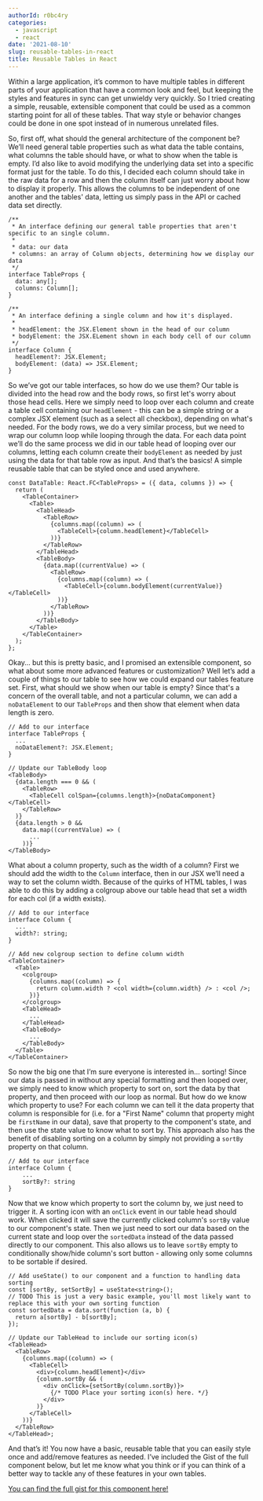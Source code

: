 ```yaml
---
authorId: r0bc4ry
categories:
  - javascript
  - react
date: '2021-08-10'
slug: reusable-tables-in-react
title: Reusable Tables in React
---
```


Within a large application, it’s common to have multiple tables in different
parts of your application that have a common look and feel, but keeping the
styles and features in sync can get unwieldy very quickly. So I tried creating a
simple, reusable, extensible component that could be used as a common starting
point for all of these tables. That way style or behavior changes could be done
in one spot instead of in numerous unrelated files.

So, first off, what should the general architecture of the component be? We’ll
need general table properties such as what data the table contains, what columns
the table should have, or what to show when the table is empty. I’d also like to
avoid modifying the underlying data set into a specific format just for the
table. To do this, I decided each column should take in the raw data for a row
and then the column itself can just worry about how to display it properly. This
allows the columns to be independent of one another and the tables' data,
letting us simply pass in the API or cached data set directly.

```tsx
/**
 * An interface defining our general table properties that aren't specific to an single column.
 *
 * data: our data
 * columns: an array of Column objects, determining how we display our data
 */
interface TableProps {
  data: any[];
  columns: Column[];
}

/**
 * An interface defining a single column and how it's displayed.
 *
 * headElement: the JSX.Element shown in the head of our column
 * bodyElement: the JSX.ELement shown in each body cell of our column
 */
interface Column {
  headElement?: JSX.Element;
  bodyElement: (data) => JSX.Element;
}
```

So we’ve got our table interfaces, so how do we use them? Our table is divided
into the head row and the body rows, so first let's worry about those head
cells. Here we simply need to loop over each column and create a table cell
containing our `headElement` - this can be a simple string or a complex JSX
element (such as a select all checkbox), depending on what's needed. For the
body rows, we do a very similar process, but we need to wrap our column loop
while looping through the data. For each data point we’ll do the same process we
did in our table head of looping over our columns, letting each column create
their `bodyElement` as needed by just using the data for that table row as
input. And that’s the basics! A simple reusable table that can be styled once
and used anywhere.

```tsx
const DataTable: React.FC<TableProps> = ({ data, columns }) => {
  return (
    <TableContainer>
      <Table>
        <TableHead>
          <TableRow>
            {columns.map((column) => (
              <TableCell>{column.headElement}</TableCell>
            ))}
          </TableRow>
        </TableHead>
        <TableBody>
          {data.map((currentValue) => (
            <TableRow>
              {columns.map((column) => (
                <TableCell>{column.bodyElement(currentValue)}</TableCell>
              ))}
            </TableRow>
          ))}
        </TableBody>
      </Table>
    </TableContainer>
  );
};
```

Okay… but this is pretty basic, and I promised an extensible component, so what
about some more advanced features or customization? Well let’s add a couple of
things to our table to see how we could expand our tables feature set. First,
what should we show when our table is empty? Since that's a concern of the
overall table, and not a particular column, we can add a `noDataElement` to our
`TableProps` and then show that element when data length is zero.

```tsx
// Add to our interface
interface TableProps {
  ...
  noDataElement?: JSX.Element;
}

// Update our TableBody loop
<TableBody>
  {data.length === 0 && (
    <TableRow>
      <TableCell colSpan={columns.length}>{noDataComponent}</TableCell>
    </TableRow>
  )}
  {data.length > 0 &&
    data.map((currentValue) => (
      ...
    ))}
</TableBody>

```

What about a column property, such as the width of a column? First we should add
the width to the `Column` interface, then in our JSX we’ll need a way to set the
column width. Because of the quirks of HTML tables, I was able to do this by
adding a colgroup above our table head that set a width for each col (if a width
exists).

```tsx
// Add to our interface
interface Column {
  ...
  width?: string;
}

// Add new colgroup section to define column width
<TableContainer>
  <Table>
    <colgroup>
      {columns.map((column) => {
        return column.width ? <col width={column.width} /> : <col />;
      })}
    </colgroup>
    <TableHead>
      ...
    </TableHead>
    <TableBody>
      ...
    </TableBody>
  </Table>
</TableContainer>
```

So now the big one that I’m sure everyone is interested in… sorting! Since our
data is passed in without any special formatting and then looped over, we simply
need to know which property to sort on, sort the data by that property, and then
proceed with our loop as normal. But how do we know which property to use? For
each column we can tell it the data property that column is responsible for
(i.e. for a "First Name" column that property might be `firstName` in our data),
save that property to the component's state, and then use the state value to
know what to sort by. This approach also has the benefit of disabling sorting on
a column by simply not providing a `sortBy` property on that column.

```tsx
// Add to our interface
interface Column {
    ...
    sortBy?: string
}
```

Now that we know which property to sort the column by, we just need to trigger
it. A sorting icon with an `onClick` event in our table head should work. When
clicked it will save the currently clicked column's `sortBy` value to our
component's state. Then we just need to sort our data based on the current state
and loop over the `sortedData` instead of the data passed directly to our
component. This also allows us to leave `sortBy` empty to conditionally
show/hide column's sort button - allowing only some columns to be sortable if
desired.

```tsx
// Add useState() to our component and a function to handling data sorting
const [sortBy, setSortBy] = useState<string>();
// TODO This is just a very basic example, you'll most likely want to replace this with your own sorting function
const sortedData = data.sort(function (a, b) {
  return a[sortBy] - b[sortBy];
});

// Update our TableHead to include our sorting icon(s)
<TableHead>
  <TableRow>
    {columns.map((column) => (
      <TableCell>
        <div>{column.headElement}</div>
        {column.sortBy && (
          <div onClick={setSortBy(column.sortBy)}>
            {/* TODO Place your sorting icon(s) here. */}
          </div>
        )}
      </TableCell>
    ))}
  </TableRow>
</TableHead>;
```

And that’s it! You now have a basic, reusable table that you can easily style
once and add/remove features as needed. I’ve included the Gist of the full
component below, but let me know what you think or if you can think of a better
way to tackle any of these features in your own tables.

[You can find the full gist for this component here!](https://gist.github.com/r0bc4ry/8599ea9c7ac6f326912fd196e88f7f66)
